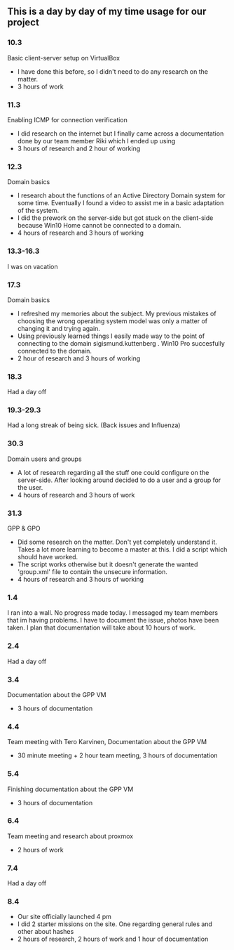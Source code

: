 ## This is a day by day of my time usage for our project
### 10.3
Basic client-server setup on VirtualBox
- I have done this before, so I didn't need to do any research on the matter.
- 3 hours of work

### 11.3
Enabling ICMP for connection verification
- I did research on the internet but I finally came across a documentation done by our team member Riki which I ended up using
- 3 hours of research and 2 hour of working

### 12.3
Domain basics
- I research about the functions of an Active Directory Domain system for some time. Eventually I found a video to assist me in a basic adaptation of the system.
- I did the prework on the server-side but got stuck on the client-side because Win10 Home cannot be connected to a domain.
- 4 hours of research and 3 hours of working

### 13.3-16.3
I was on vacation

### 17.3
Domain basics
- I refreshed my memories about the subject. My previous mistakes of choosing the wrong operating system model was only a matter of changing it and trying again.
- Using previously learned things I easily made way to the point of connecting to the domain sigismund.kuttenberg . Win10 Pro succesfully connected to the domain.
- 2 hour of research and 3 hours of working

### 18.3
Had a day off

### 19.3-29.3
Had a long streak of being sick. (Back issues and Influenza)

### 30.3
Domain users and groups
- A lot of research regarding all the stuff one could configure on the server-side. After looking around decided to do a user and a group for the user.
- 4 hours of research and 3 hours of work

### 31.3
GPP & GPO
- Did some research on the matter. Don't yet completely understand it. Takes a lot more learning to become a master at this. I did a script which should have worked.
- The script works otherwise but it doesn't generate the wanted 'group.xml' file to contain the unsecure information.
- 4 hours of research and 3 hours of working

### 1.4
I ran into a wall. No progress made today. I messaged my team members that im having problems. I have to document the issue, photos have been taken. I plan that documentation will take about 10 hours of work.

### 2.4
Had a day off

### 3.4
Documentation about the GPP VM
- 3 hours of documentation

### 4.4
Team meeting with Tero Karvinen, Documentation about the GPP VM
- 30 minute meeting + 2 hour team meeting, 3 hours of documentation

### 5.4
Finishing documentation about the GPP VM
- 3 hours of documentation

### 6.4
Team meeting and research about proxmox
- 2 hours of work

### 7.4
Had a day off

### 8.4
- Our site officially launched 4 pm
- I did 2 starter missions on the site. One regarding general rules and other about hashes
- 2 hours of research, 2 hours of work and 1 hour of documentation
